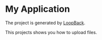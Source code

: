 # My Application

The project is generated by [LoopBack](http://loopback.io).

This projects shows you how to upload files.
